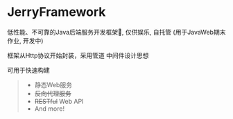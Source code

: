 # JerryFramework
低性能、不可靠的Java后端服务开发框架🍭, 仅供娱乐, 自托管 (用于JavaWeb期末作业, 开发中)

框架从Http协议开始封装，采用管道 中间件设计思想

可用于快速构建
> * 静态Web服务
> * ~~反向代理服务~~
> * ~~RESTful~~ Web API
> * And more!
